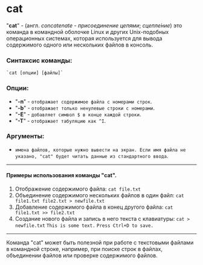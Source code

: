 # cat
"**cat**" - (англ. *concatenate* - *присоединение цепями*; *сцепле́ние*) это команда в командной оболочке Linux и других Unix-подобных операционных системах, которая используется для вывода содержимого одного или нескольких файлов в консоль.

### Синтаксис команды:
    `cat [опции] [файлы]`

### Опции:
* "**-n**" - `отображает содержимое файла с номерами строк`.
* "**-b**" - `отображает только ненулевые строки с номерами`.
* "**-E**" - `добавляет символ $ в конце каждой строки`.
* "**-T**" - `отображает табуляцию как ^I`.

### Аргументы:
* `имена файлов, которые нужно вывести на экран. Если имя файла не указано, "cat" будет читать данные из стандартного ввода`.

***

#### Примеры использования команды "cat". 
1. Отображение содержимого файла:
    `cat file.txt`
2. Объединение содержимого нескольких файлов в один файл:
    `cat file1.txt file2.txt > newfile.txt`
3. Добавление содержимого файла в конец другого файла:
    `cat file1.txt >> file2.txt`
4. Создание нового файла и запись в него текста с клавиатуры:
    `cat > newfile.txt`
    `This is some text.`
    `Press Ctrl+D to save.`

***

Команда "cat" может быть полезной при работе с текстовыми файлами в командной строке, например, при поиске строк в файлах, объединении файлов или проверке содержимого файлов.